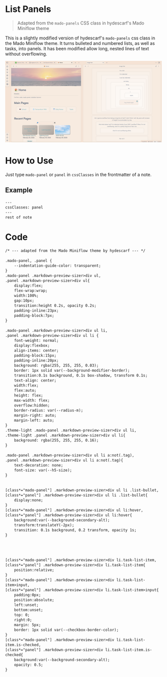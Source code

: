 # List Panels
> Adapted from the `mado-panels` CSS class in hydescarf's Mado Miniflow theme


This is a slightly modified version of hydescarf's `mado-panels` css class in the Mado Miniflow theme. It turns bulleted and numbered lists, as well as tasks, into panels.
It has been modified allow long, nested lines of text without overflowing.

![](https://github.com/Bluemoondragon07/Obsidian-amazing-snippets/blob/main/Screenshots/Panels.png?raw=true)

# How to Use
Just type `mado-panel` or `panel` in `cssClasses` in the frontmatter of a note.
## Example
```
---
cssClasses: panel
---
rest of note
```
# Code
```
/* --- adapted from the Mado Miniflow theme by hydescarf --- */

.mado-panel, .panel {
	--indentation-guide-color: transparent;
}
.mado-panel .markdown-preview-sizer>div ul,
.panel .markdown-preview-sizer>div ul{
	display:flex;
	flex-wrap:wrap;
	width:100%;
	gap:10px;
	transition:height 0.2s, opacity 0.2s;
	padding-inline:23px;
	padding-block:7px;
}

.mado-panel .markdown-preview-sizer>div ul li,
.panel .markdown-preview-sizer>div ul li {
	font-weight: normal;
	display:flexbox;
	align-items: center;
	padding-block:15px;
	padding-inline:20px;
	background: rgba(255, 255, 255, 0.03);
	border: 1px solid var(--background-modifier-border);
	transition:0.1s background, 0.1s box-shadow, transform 0.1s;
	text-align: center;
	width:flex;
	flex:auto;
	height: flex;
	max-width: flex;
	overflow:hidden;
	border-radius: var(--radius-m);
	margin-right: auto;
	margin-left: auto;
}
.theme-light .mado-panel .markdown-preview-sizer>div ul li,
.theme-light .panel .markdown-preview-sizer>div ul li{
	background: rgba(255, 255, 255, 0.16);
}

.mado-panel .markdown-preview-sizer>div ul li a:not(.tag),
.panel .markdown-preview-sizer>div ul li a:not(.tag){
	text-decoration: none;
	font-size: var(--h5-size);
}


[class*="mado-panel"] .markdown-preview-sizer>div ul li .list-bullet,
[class*="panel"] .markdown-preview-sizer>div ul li .list-bullet{
	display:none;
}
[class*="mado-panel"] .markdown-preview-sizer>div ul li:hover,
[class*="panel"] .markdown-preview-sizer>div ul li:hover{
	background:var(--background-secondary-alt);
	transform:translateY(-2px);
	transition: 0.1s background, 0.2 transform, opacity 1s;
}




[class*="mado-panel"] .markdown-preview-sizer>div li.task-list-item,
[class*="panel"] .markdown-preview-sizer>div li.task-list-item{
	position:relative;
}
[class*="mado-panel"] .markdown-preview-sizer>div li.task-list-item>input,
[class*="panel"] .markdown-preview-sizer>div li.task-list-item>input{
	padding:0px;
	position:absolute;
	left:unset;
	bottom:unset;
	top: 0;
	right:0;
	margin: 5px;
	border: 1px solid var(--checkbox-border-color);
}
[class*="mado-panel"] .markdown-preview-sizer>div li.task-list-item.is-checked,
[class*="panel"] .markdown-preview-sizer>div li.task-list-item.is-checked{
	background:var(--background-secondary-alt);
	opacity: 0.5;
}
```

